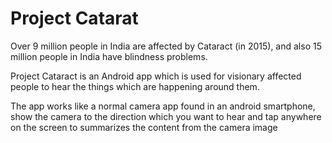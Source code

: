 # Project Catarat

Over 9 million people in India are affected by Cataract (in 2015), and also 15 million people in India have blindness problems.

Project Cataract is an Android app which is used for visionary affected people to hear the things which are happening around them.

The app works like a normal camera app found in an android smartphone, show the camera to the direction which you want to hear and tap anywhere on the screen to summarizes the content from the camera image
